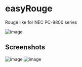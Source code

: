 # easyRouge

Rouge like for NEC PC-9800 series

![image](https://github.com/UHAsikakutou/easyRogue/assets/91722200/9234bb26-7c67-496c-bd85-118916a33ee3)

## Screenshots

![image](https://github.com/UHAsikakutou/easyRogue/assets/91722200/f35dc1d6-5acc-487a-87ba-a9048d38c220)
![image](https://github.com/UHAsikakutou/easyRogue/assets/91722200/808237c3-d7d6-46bf-9811-b4c6cf210280)

